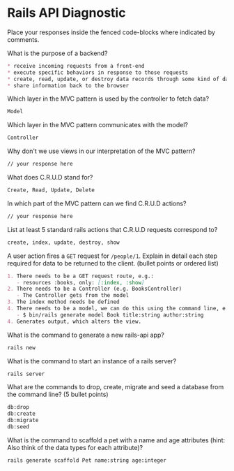 # Rails API Diagnostic

Place your responses inside the fenced code-blocks where indicated by comments.

What is the purpose of a backend?

```md
* receive incoming requests from a front-end
* execute specific behaviors in response to those requests
* create, read, update, or destroy data records through some kind of data storage system
* share information back to the browser
```

Which layer in the MVC pattern is used by the controller to fetch data?

```md
Model
```

Which layer in the MVC pattern communicates with the model?

```md
Controller
```

Why don't we use views in our interpretation of the MVC pattern?

```md
// your response here
```

What does C.R.U.D stand for?

```md
Create, Read, Update, Delete
```

In which part of the MVC pattern can we find C.R.U.D actions?

```md
// your response here
```

List at least 5 standard rails actions that C.R.U.D requests correspond to?

```md
create, index, update, destroy, show
```

A user action fires a `GET` request for `/people/1`. Explain in detail each step
required for data to be returned to the client. (bullet points or ordered list)

```md
1. There needs to be a GET request route, e.g.:
   - resources :books, only: [:index, :show]
2. There needs to be a Controller (e.g. BooksController)
   - The Controller gets from the model
3. The index method needs be defined
4. There needs to be a model, we can do this using the command line, e.g.:
   - $ bin/rails generate model Book title:string author:string
4. Generates output, which alters the view.
```

What is the command to generate a new rails-api app?

```bash
rails new
```

What is the command to start an instance of a rails server?

```bash
rails server
```

What are the commands to drop, create, migrate and seed a database from the command
line? (5 bullet points)

```bash
db:drop
db:create
db:migrate
db:seed
```

What is the command to scaffold a pet with a name and age attributes (hint:
Also think of the data types for each attribute)?

```bash
rails generate scaffold Pet name:string age:integer
```
